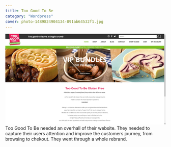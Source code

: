 ```yaml
---
title: Too Good To Be
category: "Wordpress"
cover: photo-1489824904134-891ab64532f1.jpg
---
```

![toogoodtobe.co.uk](./photo-1489824904134-891ab64532f1.jpg)
Too Good To Be needed an overhall of their website. They needed to capture their users attention and improve the customers journey, from browsing to chekout. They went through a whole rebrand.
